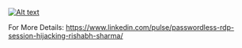 [![Alt text](https://raw.githubusercontent.com/crazywifi/RDP_SessionHijacking/master/RDP_SESSION_HIJACK_FRONT.PNG)](https://www.youtube.com/watch?v=fYZa3LOX48g)

For More Details: https://www.linkedin.com/pulse/passwordless-rdp-session-hijacking-rishabh-sharma/
